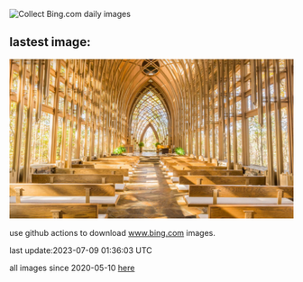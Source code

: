 ![Collect Bing.com daily images](https://github.com/counter2015/bing-daily-images/workflows/Collect%20Bing.com%20daily%20images/badge.svg)
## lastest image:
![](images/CooperChapel.jpg)

use github actions to download www.bing.com images.

last update:2023-07-09 01:36:03 UTC

all images since 2020-05-10 [here](https://github.com/counter2015/bing-daily-images/tree/master/images) 

